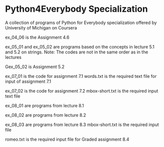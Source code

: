 # Python4Everybody Specialization
A collection of programs of  Python for Everybody specialization offered by University of Michigan on Coursera 

ex_04_06 is the Assignment 4.6

ex_05_01 and ex_05_02 are programs based on the concepts in lecture 5.1 and 5.2 on strings.
Note: The codes are not in the same order as in the lectures

Gex_05_02 is Assignment 5.2

ex_07_01 is the code for assignment 7.1
words.txt is the required text file for input of assignment 7.1

ex_07_02 is the code for assignment 7.2
mbox-short.txt is the required input text file

ex_08_01 are programs from lecture 8.1

ex_08_02 are programs from lecture 8.2

ex_08_03 are programs from lecture 8.3
mbox-short.txt is the required input file

romeo.txt is the required input file for Graded assignment 8.4
